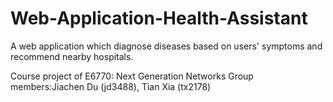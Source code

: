 # Web-Application-Health-Assistant
A web application which diagnose diseases based on users' symptoms and recommend nearby hospitals. 

Course project of E6770: Next Generation Networks
Group members:Jiachen Du (jd3488), Tian Xia (tx2178)

